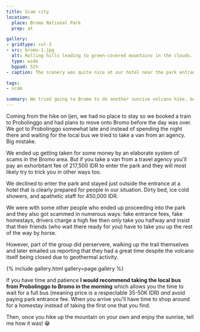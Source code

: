 ```yaml
---
title: Scam city
location:
  place: Bromo National Park
  prep: at

gallery:
- gridtype: col-3
- src: bromo-1.jpg
  alt: Rolling hills leading to green-covered mountains in the clouds.
  type: wide
  bgpad: 52%
- caption: The scenery was quite nice at our hotel near the park entrance... but the people were not.

tags:
- scam

summary: We tried going to Bromo to do another sunrise volcano hike, but weather, volcanic activity, and scams got the best of us.
---
```


Coming from the hike on Ijen, we had no place to stay so we booked a train to Probolinggo and had plans to move onto Bromo before the day was over. We got to Probolinggo somewhat late and instead of spending the night there and waiting for the local bus we tried to take a van from an agency. Big mistake.

We ended up getting taken for some money by an elaborate system of scams in the Bromo area. But if you take a van from a travel agency you'll pay an exhorbitant fee of 217,500 IDR to enter the park and they will most likely try to trick you in other ways too.

We declined to enter the park and stayed just outside the entrance at a hotel that is clearly prepared for people in our situation. Dirty bed, ice cold showers, and apathetic staff for 450,000 IDR.

We were with some other people who ended up proceeding into the park and they also got scammed in numerous ways: fake entrance fees, fake homestays, drivers charge a high fee then only take you halfway and insist that their friends (who wait there ready for you) have to take you up the rest of the way by horse.

However, part of the group did perservere, walking up the trail themselves and later emailed us reporting that they had a great time despite the volcano itself being closed due to geothermal activity.

{% include gallery.html gallery=page.gallery %}

If you have time and patience **I would recommend taking the local bus from Probolinggo to Bromo in the morning** which allows you the time to wait for a full bus (meaning price is a respectable 35-50K IDR) _and_ avoid paying park entrance fee. When you arrive you'll have time to shop around for a homestay instead of taking the first one that you find.

Then, once you hike up the mountain on your own and enjoy the sunrise, tell me how it was! 😁
